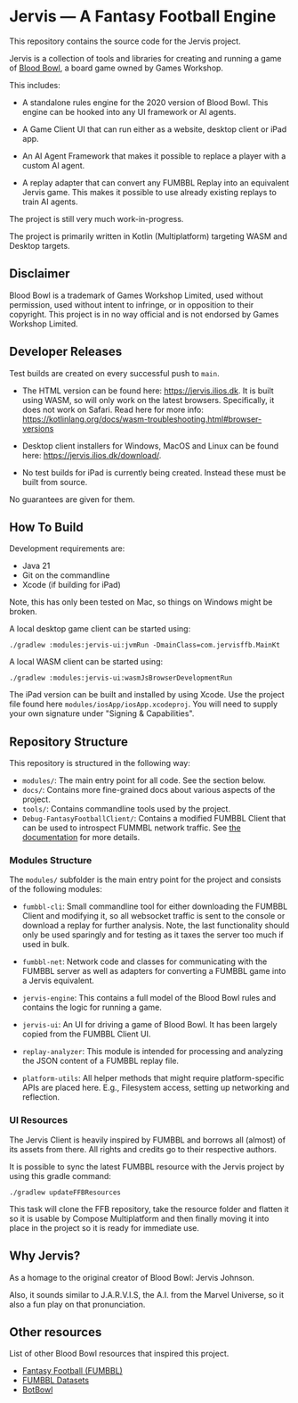 # Jervis — A Fantasy Football Engine

This repository contains the source code for the Jervis project.

Jervis is a collection of tools and libraries for creating and running a game of 
[Blood Bowl](https://start-warhammer.com/blood-bowl/), a board game owned by Games Workshop.

This includes:
 
- A standalone rules engine for the 2020 version of Blood Bowl. This engine 
  can be hooked into any UI framework or AI agents.

- A Game Client UI that can run either as a website, desktop client or iPad app.

- An AI Agent Framework that makes it possible to replace a player with a custom
  AI agent.

- A replay adapter that can convert any FUMBBL Replay into an equivalent Jervis
  game. This makes it possible to use already existing replays to train AI 
  agents.

The project is still very much work-in-progress. 

The project is primarily written in Kotlin (Multiplatform) targeting WASM and 
Desktop targets.


## Disclaimer

Blood Bowl is a trademark of Games Workshop Limited, used without permission, 
used without intent to infringe, or in opposition to their copyright. This 
project is in no way official and is not endorsed by Games Workshop Limited.


## Developer Releases

Test builds are created on every successful push to `main`.

* The HTML version can be found here: https://jervis.ilios.dk. It is built
  using WASM, so will only work on the latest browsers. Specifically, it does
  not work on Safari. Read here for more info: 
  https://kotlinlang.org/docs/wasm-troubleshooting.html#browser-versions

* Desktop client installers for Windows, MacOS and Linux can be found here:
  https://jervis.ilios.dk/download/.

* No test builds for iPad is currently being created. Instead these must be
  built from source.

No guarantees are given for them.


## How To Build

Development requirements are:
- Java 21
- Git on the commandline
- Xcode (if building for iPad)

Note, this has only been tested on Mac, so things on Windows might be broken.

A local desktop game client can be started using:

```shell
./gradlew :modules:jervis-ui:jvmRun -DmainClass=com.jervisffb.MainKt
```

A local WASM client can be started using:

```shell
./gradlew :modules:jervis-ui:wasmJsBrowserDevelopmentRun
```

The iPad version can be built and installed by using Xcode. Use the project file
found here `modules/iosApp/iosApp.xcodeproj`. You will need to supply your own 
signature under "Signing & Capabilities".


## Repository Structure

This repository is structured in the following way:

- `modules/`: The main entry point for all code. See the section below.
- `docs/`: Contains more fine-grained docs about various aspects of the project.
- `tools/`: Contains commandline tools used by the project.
- `Debug-FantasyFootballClient/`: Contains a modified FUMBBL Client that can
  be used to introspect FUMMBL network traffic. See 
  [the documentation](modules/fumbbl-cli/README.md) for more details.

### Modules Structure

The `modules/` subfolder is the main entry point for the project and consists 
of the following modules:

- `fumbbl-cli`: Small commandline tool for either downloading the FUMBBL Client 
  and modifying it, so all websocket traffic is sent to the console or 
  download a replay for further analysis. Note, the last functionality should only 
  be used sparingly and for testing as it taxes the server too much if used in 
  bulk. 

- `fumbbl-net`: Network code and classes for communicating with the FUMBBL 
   server as well as adapters for converting a FUMBBL game into a Jervis
   equivalent.

- `jervis-engine`: This contains a full model of the Blood Bowl rules and 
  contains the logic for running a game.

- `jervis-ui`: An UI for driving a game of Blood Bowl. It has been largely 
  copied from the FUMBBL Client UI. 

- `replay-analyzer`: This module is intended for processing and analyzing the
   JSON content of a FUMBBL replay file.

- `platform-utils`: All helper methods that might require platform-specific
  APIs are placed here. E.g., Filesystem access, setting up networking and 
  reflection.

### UI Resources

The Jervis Client is heavily inspired by FUMBBL and borrows all (almost) of
its assets from there. All rights and credits go to their respective authors.

It is possible to sync the latest FUMBBL resource with the Jervis project
by using this gradle command:

```
./gradlew updateFFBResources
```

This task will clone the FFB repository, take the resource folder and 
flatten it so it is usable by Compose Multiplatform and then finally moving it
into place in the project so it is ready for immediate use.


## Why Jervis?

As a homage to the original creator of Blood Bowl: Jervis Johnson. 

Also, it sounds similar to J.A.R.V.I.S, the A.I. from the Marvel Universe, so it 
also a fun play on that pronunciation.


## Other resources

List of other Blood Bowl resources that inspired this project.

- [Fantasy Football (FUMBBL)](https://github.com/christerk/ffb)
- [FUMBBL Datasets](https://github.com/gsverhoeven/fumbbl_datasets)
- [BotBowl](https://njustesen.github.io/botbowl/)
